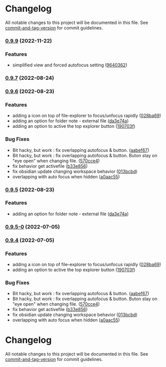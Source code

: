 # Changelog

All notable changes to this project will be documented in this file. See [commit-and-tag-version](https://github.com/absolute-version/commit-and-tag-version) for commit guidelines.

### [0.9.9](https://github.com/grochowski/obsidian-folder-focus-mode/compare/0.9.8...0.9.9) (2022-11-22)


### Features

* simplified view and forced autofocus setting ([9640362](https://github.com/grochowski/obsidian-folder-focus-mode/commit/9640362234ba7af0f8308f94b3f81a358fd05b90))

### [0.9.7](https://github.com/grochowski/obsidian-folder-focus-mode/compare/0.9.6...0.9.7) (2022-08-24)

### [0.9.6](https://github.com/grochowski/obsidian-folder-focus-mode/compare/0.9.3...0.9.6) (2022-08-23)


### Features

* adding a icon on top of file-explorer to focus/unfocus rapidly ([028ba69](https://github.com/grochowski/obsidian-folder-focus-mode/commit/028ba69849fb7a8e57187868df940e84ac340704))
* adding an option for folder note - external file ([da3e74a](https://github.com/grochowski/obsidian-folder-focus-mode/commit/da3e74ad76f1f3e328a5e2a13a3f130a90363468))
* adding an option to active the top explorer button ([190703f](https://github.com/grochowski/obsidian-folder-focus-mode/commit/190703fcc14453dd7de236e2a714ae06d76eed45))


### Bug Fixes

* Bit hacky, but work : fix overlapping autofocus & button. ([aabef67](https://github.com/grochowski/obsidian-folder-focus-mode/commit/aabef67a91c37ca6668d66c8dc011f32a58fbd3e))
* Bit hacky, but work : fix overlapping autofocus & button. Buton stay on "eye open" when changing file. ([570cce4](https://github.com/grochowski/obsidian-folder-focus-mode/commit/570cce40b510c43852d24ddc386ccd773b0fb928))
* fix behavior get activefile ([b33e856](https://github.com/grochowski/obsidian-folder-focus-mode/commit/b33e85663a53c6f6d970658e3624e668928d5593))
* fix obsidian update changing workspace behavior ([013bcbd](https://github.com/grochowski/obsidian-folder-focus-mode/commit/013bcbd559a54a11ffac93bb44e0502403018225))
* overlapping with auto focus when hidden ([a0aac55](https://github.com/grochowski/obsidian-folder-focus-mode/commit/a0aac5564bd899572ef5b53c0dfdf158c3a8bbe6))

### [0.9.5](https://github.com/Mara-Li/obsidian-folder-focus-mode/compare/0.9.5-0...0.9.5) (2022-08-23)


### Features

* adding an option for folder note - external file ([da3e74a](https://github.com/Mara-Li/obsidian-folder-focus-mode/commit/da3e74ad76f1f3e328a5e2a13a3f130a90363468))

### [0.9.5-0](https://github.com/Mara-Li/obsidian-folder-focus-mode/compare/0.9.4...0.9.5-0) (2022-07-05)

### [0.9.4](https://github.com/Mara-Li/obsidian-folder-focus-mode/compare/0.9.3...0.9.4) (2022-07-05)


### Features

* adding a icon on top of file-explorer to focus/unfocus rapidly ([028ba69](https://github.com/Mara-Li/obsidian-folder-focus-mode/commit/028ba69849fb7a8e57187868df940e84ac340704))
* adding an option to active the top explorer button ([190703f](https://github.com/Mara-Li/obsidian-folder-focus-mode/commit/190703fcc14453dd7de236e2a714ae06d76eed45))


### Bug Fixes

* Bit hacky, but work : fix overlapping autofocus & button. ([aabef67](https://github.com/Mara-Li/obsidian-folder-focus-mode/commit/aabef67a91c37ca6668d66c8dc011f32a58fbd3e))
* Bit hacky, but work : fix overlapping autofocus & button. Buton stay on "eye open" when changing file. ([570cce4](https://github.com/Mara-Li/obsidian-folder-focus-mode/commit/570cce40b510c43852d24ddc386ccd773b0fb928))
* fix behavior get activefile ([b33e856](https://github.com/Mara-Li/obsidian-folder-focus-mode/commit/b33e85663a53c6f6d970658e3624e668928d5593))
* fix obsidian update changing workspace behavior ([013bcbd](https://github.com/Mara-Li/obsidian-folder-focus-mode/commit/013bcbd559a54a11ffac93bb44e0502403018225))
* overlapping with auto focus when hidden ([a0aac55](https://github.com/Mara-Li/obsidian-folder-focus-mode/commit/a0aac5564bd899572ef5b53c0dfdf158c3a8bbe6))

# Changelog

All notable changes to this project will be documented in this file. See [commit-and-tag-version](https://github.com/absolute-version/commit-and-tag-version) for commit guidelines.
